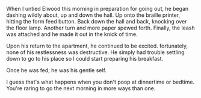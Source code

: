 <html><body><p>When I untied Elwood this morning in preparation for going out, he began dashing wildly about, up and down the hall. Up onto the braille printer, hitting the form feed button. Back down the hall and back, knocking over the floor lamp. Another turn and more paper spewed forth. Finally, the leash was attached and he made it out in the knick of time.
</p><p>Upon his return to the apartment, he continued to be excited. fortunately, none of his restlessness  was destructive. He simply had trouble settling down to go to his place so I could start preparing his breakfast.
</p><p>Once he was fed, he was his gentle self.
</p><p>I guess that's what happens when you don't poop at dinnertime or bedtime. You're raring to go the next morning in more ways than one.</p></body></html>
